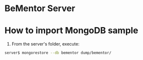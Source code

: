 # BeMentor Server

# How to import MongoDB sample

1. From the server's folder, execute:

```bash
server$ mongorestore --db bementor dump/bementor/
```
